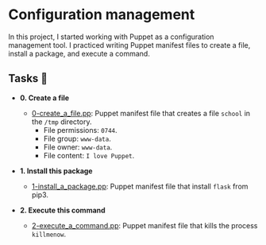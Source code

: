 # Configuration management

In this project, I started working with Puppet as a configuration management
tool. I practiced writing Puppet manifest files to create a file, install a
package, and execute a command.

## Tasks :page_with_curl:

* **0. Create a file**
  * [0-create_a_file.pp](./0-create_a_file.pp): Puppet manifest file that
  creates a file `school` in the `/tmp` directory.
    * File permissions: `0744`.
    * File group: `www-data`.
    * File owner: `www-data`.
    * File content: `I love Puppet`.

* **1. Install this package**
  * [1-install_a_package.pp](./1-install_a_package.pp): Puppet manifest file
  that install `flask` from pip3.

* **2. Execute this  command**
  * [2-execute_a_command.pp](./2-execute_a_command.pp): Puppet manifest file
  that kills the process `killmenow`.

